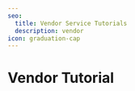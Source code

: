 ```yaml
---
seo:
  title: Vendor Service Tutorials
  description: vendor
icon: graduation-cap
---
```


# Vendor Tutorial